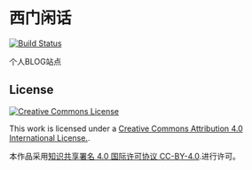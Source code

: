 西门闲话 
================================

[![Build Status](https://travis-ci.org/hashmaparraylist/hashmaparraylist.github.io.svg?branch=develop)](https://travis-ci.org/hashmaparraylist/hashmaparraylist.github.io)

个人BLOG站点

License
-------

[![Creative Commons License](https://i.creativecommons.org/l/by/4.0/88x31.png)](http://creativecommons.org/licenses/by/4.0/)

This work is licensed under a [Creative Commons Attribution 4.0 International License.](http://creativecommons.org/licenses/by/4.0/).

本作品采用[知识共享署名 4.0 国际许可协议 CC-BY-4.0](http://creativecommons.org/licenses/by/4.0/).进行许可。

